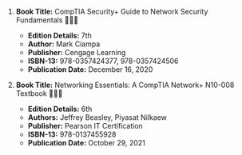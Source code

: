 1. **Book Title:** CompTIA Security+ Guide to Network Security Fundamentals 📒🔐✅
   - **Edition Details:** 7th
   - **Author:** Mark Ciampa
   - **Publisher:** Cengage Learning
   - **ISBN-13:** 978-0357424377, 978-0357424506
   - **Publication Date:** December 16, 2020


2. **Book Title:** Networking Essentials: A CompTIA Network+ N10-008 Textbook 📒🔐🚫  
   - **Edition Details:** 6th  
   - **Authors:** Jeffrey Beasley, Piyasat Nilkaew  
   - **Publisher:** Pearson IT Certification  
   - **ISBN-13:** 978-0137455928  
   - **Publication Date:** October 29, 2021
